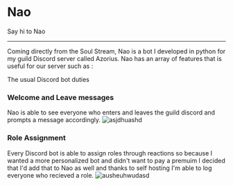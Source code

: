 # Nao

Say hi to Nao
_____________________________________________________________________________________________________________________
Coming directly from the Soul Stream, Nao is a bot I developed in python for my guild Discord server called Azorius.
Nao has an array of features that is useful for our server such as :

The usual Discord bot duties

### Welcome and Leave messages
Nao is able to see everyone who enters and leaves the guild discord and prompts a message accordingly.
![asjdhuashd](https://github.com/user-attachments/assets/898f7696-cbfc-42b0-8dcf-da25a558329f)

### Role Assignment
Every Discord bot is able to assign roles through reactions so because I wanted a more personalized bot and didn't
want to pay a premuim I decided that I'd add that to Nao as well and thanks to self hosting I'm able to log everyone
who recieved a role.
![ausheuhwudasd](https://github.com/user-attachments/assets/1c3383f2-d4ea-4cb2-99b6-85b8f1034ef0)
